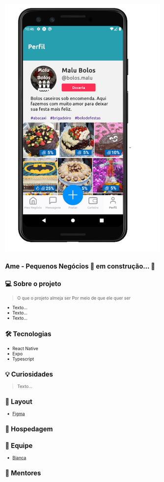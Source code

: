 <h1 align ="center">
    <img src="src/assets/app.png" alt="Imagem do Site" title="#Ame - Pequenos Negócios"></img>
</h1>

## Ame - Pequenos Negócios 🚀 em construção... 🚧

## 💻 Sobre o projeto

> O que o projeto almeja ser
> Por meio de que ele quer ser

- Texto...
- Texto...
- Texto...

## 🛠 Tecnologias

- React Native
- Expo
- Typescript

## 💡 Curiosidades

> Texto...

## 🎨 Layout
- [Figma](https://www.figma.com/file/kxMeQl6AXbNQHNw55Oz1L1/Ame---pequenos-neg%C3%B3cios?node-id=0%3A1)

## :hammer: Hospedagem

## 🤖 Equipe
- [Bianca](https://github.com/bkkater)


## 📏 Mentores





